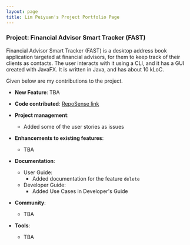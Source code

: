 ```yaml
---
layout: page
title: Lim Peiyuan's Project Portfolio Page
---
```


### Project: Financial Advisor Smart Tracker (FAST)

Financial Advisor Smart Tracker (FAST) is a desktop address book application targeted at financial advisors, for
them to keep track of their clients as contacts. The user interacts with it using a CLI, and it has a GUI created with 
JavaFX. It is written in Java, and has about 10 kLoC.

Given below are my contributions to the project.

* **New Feature**: TBA 

* **Code contributed**: [RepoSense link]()

* **Project management**:
    * Added some of the user stories as issues

* **Enhancements to existing features**:
    * TBA

* **Documentation**:
    * User Guide:
        * Added documentation for the feature `delete`
    * Developer Guide:
        * Added Use Cases in Developer's Guide

* **Community**:
    * TBA

* **Tools**:
    * TBA

